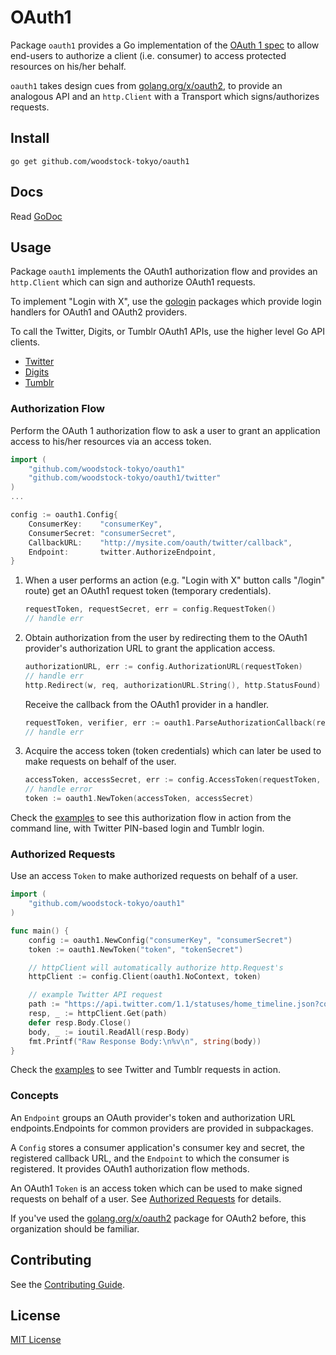 # OAuth1

Package `oauth1` provides a Go implementation of the [OAuth 1 spec](https://tools.ietf.org/html/rfc5849) to allow end-users to authorize a client (i.e. consumer) to access protected resources on his/her behalf.

`oauth1` takes design cues from [golang.org/x/oauth2](https://godoc.org/golang.org/x/oauth2), to provide an analogous API and an `http.Client` with a Transport which signs/authorizes requests.

## Install

```
go get github.com/woodstock-tokyo/oauth1
```

## Docs

Read [GoDoc](https://godoc.org/github.com/woodstock-tokyo/oauth1)

## Usage

Package `oauth1` implements the OAuth1 authorization flow and provides an `http.Client` which can sign and authorize OAuth1 requests.

To implement "Login with X", use the [gologin](https://github.com/woodstock-tokyo/gologin) packages which provide login handlers for OAuth1 and OAuth2 providers.

To call the Twitter, Digits, or Tumblr OAuth1 APIs, use the higher level Go API clients.

- [Twitter](https://github.com/woodstock-tokyo/go-twitter)
- [Digits](https://github.com/woodstock-tokyo/go-digits)
- [Tumblr](https://github.com/benfb/go-tumblr)

### Authorization Flow

Perform the OAuth 1 authorization flow to ask a user to grant an application access to his/her resources via an access token.

```go
import (
    "github.com/woodstock-tokyo/oauth1"
    "github.com/woodstock-tokyo/oauth1/twitter"
)
...

config := oauth1.Config{
    ConsumerKey:    "consumerKey",
    ConsumerSecret: "consumerSecret",
    CallbackURL:    "http://mysite.com/oauth/twitter/callback",
    Endpoint:       twitter.AuthorizeEndpoint,
}
```

1. When a user performs an action (e.g. "Login with X" button calls "/login" route) get an OAuth1 request token (temporary credentials).

   ```go
   requestToken, requestSecret, err = config.RequestToken()
   // handle err
   ```

2. Obtain authorization from the user by redirecting them to the OAuth1 provider's authorization URL to grant the application access.

   ```go
   authorizationURL, err := config.AuthorizationURL(requestToken)
   // handle err
   http.Redirect(w, req, authorizationURL.String(), http.StatusFound)
   ```

   Receive the callback from the OAuth1 provider in a handler.

   ```go
   requestToken, verifier, err := oauth1.ParseAuthorizationCallback(req)
   // handle err
   ```

3. Acquire the access token (token credentials) which can later be used to make requests on behalf of the user.

   ```go
   accessToken, accessSecret, err := config.AccessToken(requestToken, requestSecret, verifier)
   // handle error
   token := oauth1.NewToken(accessToken, accessSecret)
   ```

Check the [examples](examples) to see this authorization flow in action from the command line, with Twitter PIN-based login and Tumblr login.

### Authorized Requests

Use an access `Token` to make authorized requests on behalf of a user.

```go
import (
    "github.com/woodstock-tokyo/oauth1"
)

func main() {
    config := oauth1.NewConfig("consumerKey", "consumerSecret")
    token := oauth1.NewToken("token", "tokenSecret")

    // httpClient will automatically authorize http.Request's
    httpClient := config.Client(oauth1.NoContext, token)

    // example Twitter API request
    path := "https://api.twitter.com/1.1/statuses/home_timeline.json?count=2"
    resp, _ := httpClient.Get(path)
    defer resp.Body.Close()
    body, _ := ioutil.ReadAll(resp.Body)
    fmt.Printf("Raw Response Body:\n%v\n", string(body))
}
```

Check the [examples](examples) to see Twitter and Tumblr requests in action.

### Concepts

An `Endpoint` groups an OAuth provider's token and authorization URL endpoints.Endpoints for common providers are provided in subpackages.

A `Config` stores a consumer application's consumer key and secret, the registered callback URL, and the `Endpoint` to which the consumer is registered. It provides OAuth1 authorization flow methods.

An OAuth1 `Token` is an access token which can be used to make signed requests on behalf of a user. See [Authorized Requests](#authorized-requests) for details.

If you've used the [golang.org/x/oauth2](https://godoc.org/golang.org/x/oauth2) package for OAuth2 before, this organization should be familiar.

## Contributing

See the [Contributing Guide](https://gist.github.com/woodstock-tokyo/be682c123727f70bcfe7).

## License

[MIT License](LICENSE)
